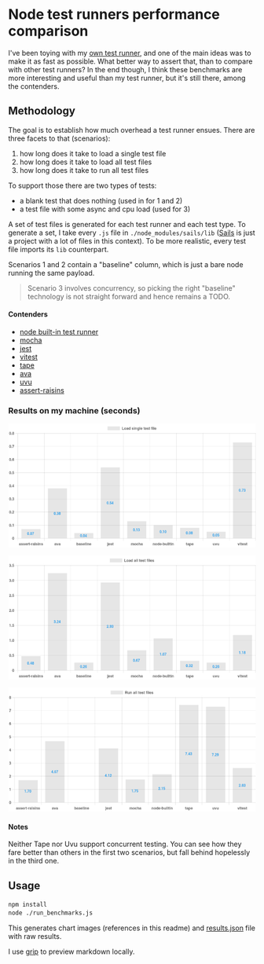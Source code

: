 # Node test runners performance comparison

I've been toying with my [own test runner](https://github.com/artemave/assert-raisins), and one of the main ideas was to make it as fast as possible. What better way to assert that, than to compare with other test runners? In the end though, I think these benchmarks are more interesting and useful than my test runner, but it's still there, among the contenders.

## Methodology

The goal is to establish how much overhead a test runner ensues. There are three facets to that (scenarios):
1. how long does it take to load a single test file
1. how long does it take to load all test files
1. how long does it take to run all test files

To support those there are two types of tests:
- a blank test that does nothing (used in for 1 and 2)
- a test file with some async and cpu load (used for 3)

A set of test files is generated for each test runner and each test type. To generate a set, I take every `.js` file in `./node_modules/sails/lib` ([Sails](https://sailsjs.com/) is just a project with a lot of files in this context). To be more realistic, every test file imports its `lib` counterpart.

Scenarios 1 and 2 contain a "baseline" column, which is just a bare node running the same payload.

> Scenario 3 involves concurrency, so picking the right "baseline" technology is not straight forward and hence remains a TODO.

#### Contenders

- [node built-in test runner](https://nodejs.org/api/test.html)
- [mocha](https://mochajs.org/)
- [jest](https://jestjs.io/)
- [vitest](https://vitest.dev/)
- [tape](https://github.com/tape-testing/tape)
- [ava](https://github.com/avajs/ava)
- [uvu](https://github.com/lukeed/uvu)
- [assert-raisins](https://github.com/artemave/assert-raisins)

### Results on my machine (seconds)

<p align="center">
  <img width="800" src="./singleTestFileImportOnly.png"/>
</p>
<p align="center">
  <img width="800" src="./allTestsFilesImportOnly.png"/>
</p>
<p align="center">
  <img width="800" src="./allTestsFilesWithLoad.png"/>
</p>

#### Notes

Neither Tape nor Uvu support concurrent testing. You can see how they fare better than others in the first two scenarios, but fall behind hopelessly in the third one.

## Usage

```bash
npm install
node ./run_benchmarks.js
```

This generates chart images (references in this readme) and [results.json](./results.json) file with raw results.

I use [grip](https://github.com/joeyespo/grip) to preview markdown locally.
